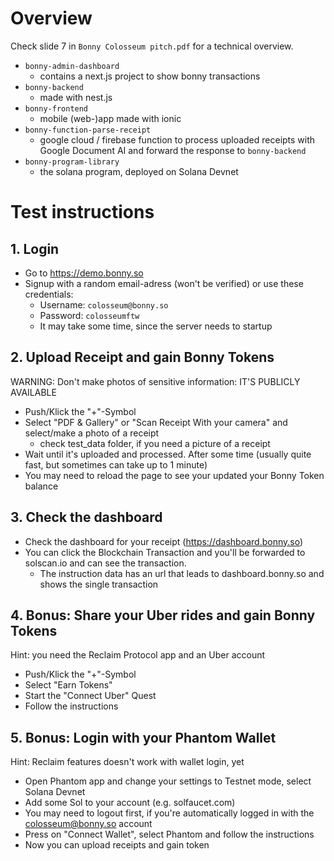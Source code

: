 # Overview
Check slide 7 in `Bonny Colosseum pitch.pdf` for a technical overview.

- `bonny-admin-dashboard`
    - contains a next.js project to show bonny transactions
- `bonny-backend`
    - made with nest.js
- `bonny-frontend`
    - mobile (web-)app made with ionic
- `bonny-function-parse-receipt`
    - google cloud / firebase function to process uploaded receipts with Google Document AI 
    and forward the response to `bonny-backend`
- `bonny-program-library`
    - the solana program, deployed on Solana Devnet

# Test instructions

## 1. Login
- Go to https://demo.bonny.so
- Signup with a random email-adress (won't be verified) or use these credentials:
    - Username: `colosseum@bonny.so`
    - Password: `colosseumftw`
    - It may take some time, since the server needs to startup

## 2. Upload Receipt and gain Bonny Tokens
WARNING: Don't make photos of sensitive information: IT'S PUBLICLY AVAILABLE
- Push/Klick the "+"-Symbol
- Select "PDF & Gallery" or "Scan Receipt With your camera" and select/make a photo of a receipt
    - check test_data folder, if you need a picture of a receipt
- Wait until it's uploaded and processed. After some time (usually quite fast, but sometimes can take up to 1 minute)
- You may need to reload the page to see your updated your Bonny Token balance

## 3. Check the dashboard
- Check the dashboard for your receipt (https://dashboard.bonny.so)
- You can click the Blockchain Transaction and you'll be forwarded to solscan.io and can see the transaction.
    - The instruction data has an url that leads to dashboard.bonny.so and shows the single transaction

## 4. Bonus: Share your Uber rides and gain Bonny Tokens
Hint: you need the Reclaim Protocol app and an Uber account
- Push/Klick the "+"-Symbol
- Select "Earn Tokens"
- Start the "Connect Uber" Quest
- Follow the instructions

## 5. Bonus: Login with your Phantom Wallet
Hint: Reclaim features doesn't work with wallet login, yet
- Open Phantom app and change your settings to Testnet mode, select Solana Devnet
- Add some Sol to your account (e.g. solfaucet.com)
- You may need to logout first, if you're automatically logged in with the colosseum@bonny.so account
- Press on "Connect Wallet", select Phantom and follow the instructions
- Now you can upload receipts and gain token